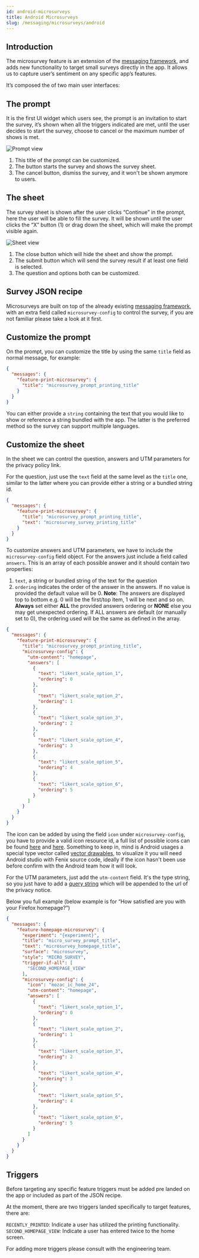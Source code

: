```yaml
---
id: android-microsurveys
title: Android Microsurveys
slug: /messaging/microsurveys/android
---
```

## Introduction
The microsurvey feature is an extension of the [messaging framework](/messaging/mobile-messaging), and adds new functionality to target small surveys directly in the app. It allows us to capture user’s sentiment on any specific app’s features.

It’s composed the of two main user interfaces:

## The prompt
It is the first UI widget which users see, the prompt is an invitation to start the survey, it’s shown when all the triggers indicated are met, until the user decides to start the survey, choose to cancel or the maximum number of shows is met.

<img src="/img/mobile/microsurveys/prompt.png" alt="Prompt view" className="img-sm-center"/>
<br/>

1. This title of the prompt can be customized.
2. The button starts the survey and shows the survey sheet.
3. The cancel button, dismiss the survey, and it won't be shown anymore to users.

## The sheet
The survey sheet is shown after the user clicks “Continue” in the prompt, here the user will be able to fill the survey. It will be shown until the user clicks the “X” button (1) or drag down the sheet, which will make the prompt visible again.

<img src="/img/mobile/microsurveys/sheet.png" alt="Sheet view" className="img-sm-center"/>
<br/>

1. The close button which will hide the sheet and show the prompt.
2. The submit button which will send the survey result if at least one field is selected.
3. The question and options both can be customized.

## Survey JSON recipe
Microsurveys are built on top of the already existing [messaging framework](/messaging/mobile-messaging), with an extra field called `microsurvey-config`  to control the survey, if you are not familiar please take a look at it first.

## Customize the prompt
On the prompt, you can customize the title by using the same `title` field as normal message, for example:

```json
{
  "messages": {
    "feature-print-microsurvey": {
      "title": "microsurvey_prompt_printing_title"
    }
  }
}

```

You can either provide a `string` containing the text that you would like to show or reference a string bundled with the app. The latter is the preferred method so the survey can support multiple languages.

## Customize the sheet
In the sheet we can control the question, answers and UTM parameters for the privacy policy link.

For the question, just use the `text` field at the same level as the `title` one, similar to the latter where you can provide either a string or a bundled string id.

```json
{
  "messages": {
    "feature-print-microsurvey": {
      "title": "microsurvey_prompt_printing_title",
      "text": "microsurvey_survey_printing_title"
    }
  }
}

```

To customize answers and UTM parameters, we have to include the `microsurvey-config` field object. For the answers just include a field called `answers`. This is an array of each possible answer and it should contain two properties:

1.  `text`, a string or bundled string of the text for the question
2. `ordering` indicates the order of the answer in the answers. If no value is provided the default value will be 0. **Note**: The answers are displayed top to bottom e.g. 0 will be the first/top item, 1 will be next and so on. **Always** set either **ALL** the provided answers ordering or **NONE** else you may get unexpected ordering. If ALL answers are default (or manually set to 0), the ordering used will be the same as defined in the array.

```json
{
  "messages": {
    "feature-print-microsurvey": {
      "title": "microsurvey_prompt_printing_title",
      "microsurvey-config": {
        "utm-content": "homepage",
        "answers": [
          {
            "text": "likert_scale_option_1",
            "ordering": 0
          },
          {
            "text": "likert_scale_option_2",
            "ordering": 1
          },
          {
            "text": "likert_scale_option_3",
            "ordering": 2
          },
          {
            "text": "likert_scale_option_4",
            "ordering": 3
          },
          {
            "text": "likert_scale_option_5",
            "ordering": 4
          },
          {
            "text": "likert_scale_option_6",
            "ordering": 5
          }
        ]
      }
    }
  }
}

```

The icon can be added by using the field `icon` under `microsurvey-config`, you have to provide a valid icon resource id, a full list of possible icons can be found [here](https://searchfox.org/mozilla-central/source/mobile/android/android-components/components/ui/icons/src/main/res/drawable) and [here](https://searchfox.org/mozilla-central/source/mobile/android/fenix/app/src/main/res/drawable).
Something to keep in, mind is Android usages a special type vector called [vector drawables](https://developer.android.com/develop/ui/views/graphics/vector-drawable-resources), to visualize it you will need Android studio with Fenix source code, ideally if the icon hasn't been use before confirm with the Android team how it will look.

For the UTM parameters, just add the `utm-content` field. It's the type string, so you just have to add a [query string](https://en.wikipedia.org/wiki/Query_string) which will be appended to the url of the privacy notice.

Below you full example (below example is for “How satisfied are you with your Firefox homepage?”)

```json
{
  "messages": {
    "feature-homepage-microsurvey": {
      "experiment": "{experiment}",
      "title": "micro_survey_prompt_title",
      "text": "microsurvey_homepage_title",
      "surface": "microsurvey",
      "style": "MICRO_SURVEY",
      "trigger-if-all": [
        "SECOND_HOMEPAGE_VIEW"
      ],
      "microsurvey-config": {
        "icon": "mozac_ic_home_24",
        "utm-content": "homepage",
        "answers": [
          {
            "text": "likert_scale_option_1",
            "ordering": 0
          },
          {
            "text": "likert_scale_option_2",
            "ordering": 1
          },
          {
            "text": "likert_scale_option_3",
            "ordering": 2
          },
          {
            "text": "likert_scale_option_4",
            "ordering": 3
          },
          {
            "text": "likert_scale_option_5",
            "ordering": 4
          },
          {
            "text": "likert_scale_option_6",
            "ordering": 5
          }
        ]
      }
    }
  }
}
```

## Triggers
Before targeting any specific feature triggers must be added pre landed on the app or included as part of the JSON recipe.

At the moment, there are two triggers landed specifically to target features, there are:

`RECENTLY_PRINTED`: Indicate a user has utilized the printing functionality.
`SECOND_HOMEPAGE_VIEW`: Indicate a user has entered twice to the home screen.


For adding more triggers please consult with the engineering team.

